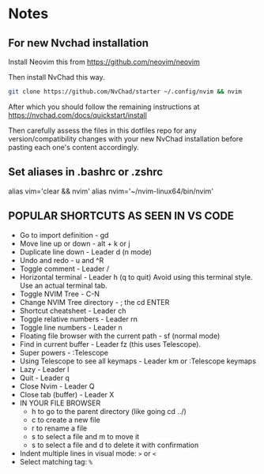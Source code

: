 # Notes

## For new Nvchad installation
Install Neovim this from https://github.com/neovim/neovim

Then install NvChad this way. 
```bash
git clone https://github.com/NvChad/starter ~/.config/nvim && nvim
```
After which you should follow the remaining instructions at
https://nvchad.com/docs/quickstart/install

Then carefully assess the files in this dotfiles repo for any version/compatibility changes with your new NvChad installation before pasting each one's content accordingly.

## Set aliases in .bashrc or .zshrc
alias vim='clear && nvim'
alias nvim='~/nvim-linux64/bin/nvim'


## POPULAR SHORTCUTS AS SEEN IN VS CODE
- Go to import definition - gd
- Move line up or down - alt + k or j
- Duplicate line down - Leader d (n mode)
- Undo and redo - u and ^R
- Toggle comment - Leader /
- Horizontal terminal - Leader h (q to quit) Avoid using this terminal style. Use an actual terminal tab.
- Toggle NVIM Tree - C-N
- Change NVIM Tree directory - ; the cd <directory name> ENTER
- Shortcut cheatsheet - Leader ch
- Toggle relative numbers - Leader rn
- Toggle line numbers - Leader n
- Floating file browser with the current path - sf (normal mode)
- Find in current buffer - Leader fz (this uses Telescope).
- Super powers - :Telescope
- Using Telescope to see all keymaps - Leader km or :Telescope keymaps
- Lazy - Leader l
- Quit - Leader q
- Close Nvim - Leader Q
- Close tab (buffer) - Leader X
- IN YOUR FILE BROWSER
  -   h to go to the parent directory (like going cd ../)
  -   c to create a new file
  -   r to rename a file
  -   s to select a file and m to move it
  -   s to select a file and d to delete it with confirmation
- Indent multiple lines in visual mode: `>` or `<`
- Select matching tag: `%`
